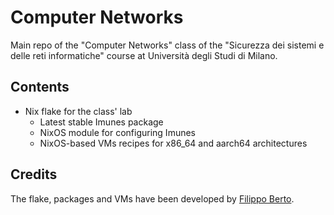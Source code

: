 # Computer Networks

Main repo of the "Computer Networks" class of the "Sicurezza dei sistemi e delle reti informatiche" course at Università degli Studi di Milano.

## Contents

- Nix flake for the class' lab
  - Latest stable Imunes package
  - NixOS module for configuring Imunes
  - NixOS-based VMs recipes for x86_64 and aarch64 architectures

## Credits

The flake, packages and VMs have been developed by [Filippo Berto](https://homes.di.unimi.it/berto/).
